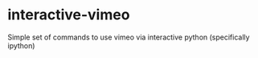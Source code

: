 interactive-vimeo
=================

Simple set of commands to use vimeo via interactive python (specifically ipython)
